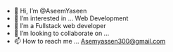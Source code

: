 - 👋 Hi, I’m @AseemYaseen
- 👀 I’m interested in ... Web Development
- 🌱 I’m a Fullstack web developer
- 💞️ I’m looking to collaborate on ... 
- 📫 How to reach me ... Asemyassen300@gmail.com  

<!---
AseemYaseen/AseemYaseen is a ✨ special ✨ repository because its `README.md` (this file) appears on your GitHub profile.
You can click the Preview link to take a look at your changes.
--->
